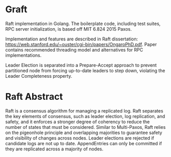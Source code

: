 # Graft
Raft implementation in Golang. The boilerplate code, including test suites, RPC server initialization, is based off MIT 6.824 2015 Paxos. 

Implementation and features are described in
Raft dissertation: https://web.stanford.edu/~ouster/cgi-bin/papers/OngaroPhD.pdf. Paper contains recommended threading model and alternatives for RPC implementations.

Leader Election is separated into a Prepare-Accept approach to prevent partitioned node from forcing up-to-date leaders to step down, violating the Leader Completeness property.

# Raft Abstract
Raft is a consensus algorithm for managing a replicated
log. Raft separates the key elements of consensus, such as
leader election, log replication, and safety, and it enforces
a stronger degree of coherency to reduce the number of
states that must be considered. Similar to Multi-Paxos, Raft
relies on the pigeonhole principle and overlapping majorities to guarantee safety and 
visibility of changes across nodes. Leader elections are rejected if candidate logs are not up to date.
AppendEntries can only be committed if they are replicated across a majority of nodes.

